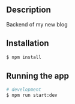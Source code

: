 ## Description

Backend of my new blog 

## Installation

```bash
$ npm install
```

## Running the app

```bash
# development
$ npm run start:dev
```
